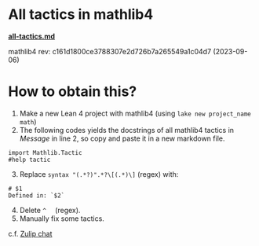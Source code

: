 # All tactics in mathlib4
[**all-tactics.md**](all-tactics.md)

mathlib4 rev: c161d1800ce3788307e2d726b7a265549a1c04d7 (2023-09-06)

# How to obtain this?
1. Make a new Lean 4 project with mathlib4 (using `lake new project_name math`)
2. The following codes yields the docstrings of all mathlib4 tactics in *Message* in line 2, so copy and paste it in a new markdown file.
```
import Mathlib.Tactic
#help tactic
```
3. Replace `syntax "(.*?)".*?\[(.*)\]` (regex) with:
```
# $1
Defined in: `$2`

```
4. Delete `^  ` (regex).
5. Manually fix some tactics.

c.f.
[Zulip chat](https://leanprover.zulipchat.com/#narrow/stream/287929-mathlib4/topic/Mathlib4.20tactics.20list.3F/near/389326957)